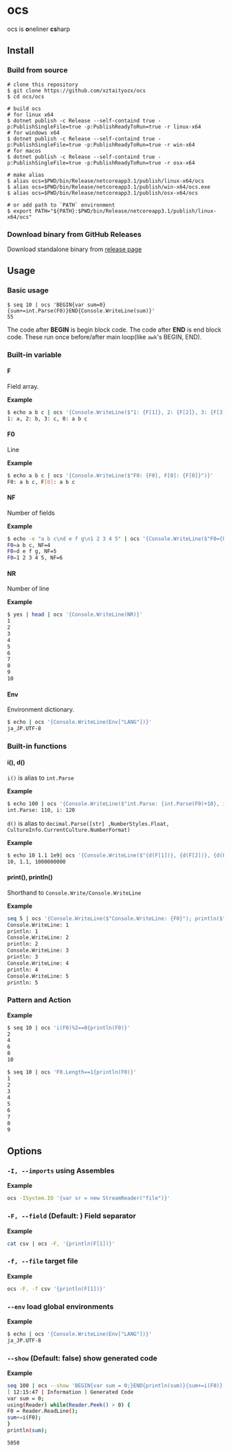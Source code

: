 # ocs
ocs is **o**neliner **cs**harp

## Install

### Build from source
```
# clone this repository
$ git clone https://github.com/xztaityozx/ocs
$ cd ocs/ocs

# build ocs
# for linux x64
$ dotnet publish -c Release --self-containd true -p:PublishSingleFile=true -p:PublishReadyToRun=true -r linux-x64
# for windows x64
$ dotnet publish -c Release --self-containd true -p:PublishSingleFile=true -p:PublishReadyToRun=true -r win-x64
# for macos
$ dotnet publish -c Release --self-containd true -p:PublishSingleFile=true -p:PublishReadyToRun=true -r osx-x64

# make alias
$ alias ocs=$PWD/bin/Release/netcoreapp3.1/publish/linux-x64/ocs
$ alias ocs=$PWD/bin/Release/netcoreapp3.1/publish/win-x64/ocs.exe
$ alias ocs=$PWD/bin/Release/netcoreapp3.1/publish/osx-x64/ocs

# or add path to `PATH` environment
$ export PATH="${PATH}:$PWD/bin/Release/netcoreapp3.1/publish/linux-x64/ocs"
```

### Download binary from GitHub Releases
Download standalone binary from [release page](https://github.com/xztaityozx/ocs/releases)

## Usage
### Basic usage
```
$ seq 10 | ocs 'BEGIN{var sum=0}{sum+=int.Parse(F0)}END{Console.WriteLine(sum)}'
55
```

The code after **BEGIN** is begin block code. The code after **END** is end block code. These run once before/after main loop(like `awk`'s BEGIN, END). 

### Built-in variable
#### F
Field array.

**Example**
```sh
$ echo a b c | ocs '{Console.WriteLine($"1: {F[1]}, 2: {F[2]}, 3: {F[3]}, 0: {F[0]}")}'
1: a, 2: b, 3: c, 0: a b c
```

#### F0
Line

**Example**
```sh
$ echo a b c | ocs '{Console.WriteLine($"F0: {F0}, F[0]: {F[0]}")}'
F0: a b c, F[0]: a b c
```

#### NF
Number of fields

**Example**
```sh
$ echo -e "a b c\nd e f g\n1 2 3 4 5" | ocs '{Console.WriteLine($"F0={F0}, NF={NF}")}'
F0=a b c, NF=4
F0=d e f g, NF=5
F0=1 2 3 4 5, NF=6
```

#### NR
Number of line

**Example**
```sh
$ yes | head | ocs '{Console.WriteLine(NR)}'
1
2
3
4
5
6
7
8
9
10
```

#### Env
Environment dictionary.

```sh
$ echo | ocs '{Console.WriteLine(Env["LANG"])}'
ja_JP.UTF-8
```

### Built-in functions
#### i(), d()
`i()` is alias to `int.Parse`

**Example**
```sh
$ echo 100 | ocs '{Console.WriteLine($"int.Parse: {int.Parse(F0)+10}, i: {i(F0)+20}")}'
int.Parse: 110, i: 120
```

`d()` is alias to `decimal.Parse([str] ,NumberStyles.Float, CultureInfo.CurrentCulture.NumberFormat)`

**Example**
```sh
$ echo 10 1.1 1e9| ocs '{Console.WriteLine($"{d(F[1])}, {d(F[2])}, {d(F[3])}")}'
10, 1.1, 1000000000
```

#### print(), println()
Shorthand to `Console.Write/Console.WriteLine`

**Example**
```sh
seq 5 | ocs '{Console.WriteLine($"Console.WriteLine: {F0}"); println($"println: {F0}")}'
Console.WriteLine: 1
println: 1
Console.WriteLine: 2
println: 2
Console.WriteLine: 3
println: 3
Console.WriteLine: 4
println: 4
Console.WriteLine: 5
println: 5
```

### Pattern and Action

**Example**

```sh
$ seq 10 | ocs 'i(F0)%2==0{println(F0)}'
2
4
6
8
10
```

```sh
$ seq 10 | ocs 'F0.Length==1{println(F0)}'
1
2
3
4
5
6
7
8
9
```

## Options
###  `-I, --imports`    using Assembles

**Example**
```sh
ocs -ISystem.IO '{var sr = new StreamReader("file")}'
```

###  `-F, --field`      (Default: ) Field separator

**Example**
```sh
cat csv | ocs -F, '{println(F[1])}'
```

###  `-f, --file`       target file

**Example**
```sh
ocs -F, -f csv '{println(F[1])}'
```

###  `--env`            load global environments

**Example**
```sh
$ echo | ocs '{Console.WriteLine(Env["LANG"])}'
ja_JP.UTF-8
```

###  `--show`           (Default: false) show generated code

**Example**
```sh
seq 100 | ocs --show 'BEGIN{var sum = 0;}END{println(sum)}{sum+=i(F0)}'
[ 12:15:47 | Information ] Generated Code
var sum = 0;
using(Reader) while(Reader.Peek() > 0) {
F0 = Reader.ReadLine();
sum+=i(F0);
}
println(sum);

5050
```
